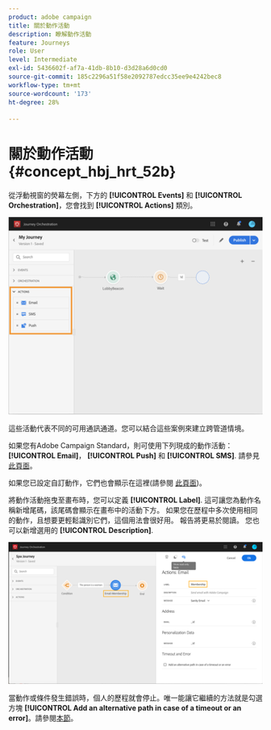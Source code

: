 ```yaml
---
product: adobe campaign
title: 關於動作活動
description: 瞭解動作活動
feature: Journeys
role: User
level: Intermediate
exl-id: 5436602f-af7a-41db-8b10-d3d28a6d0cd0
source-git-commit: 185c2296a51f58e2092787edcc35ee9e4242bec8
workflow-type: tm+mt
source-wordcount: '173'
ht-degree: 28%

---
```


# 關於動作活動 {#concept_hbj_hrt_52b}

從浮動視窗的熒幕左側，下方的 **[!UICONTROL Events]** 和 **[!UICONTROL Orchestration]**，您會找到 **[!UICONTROL Actions]** 類別。

![](../assets/journey58.png)

這些活動代表不同的可用通訊通道。您可以結合這些案例來建立跨管道情境。

如果您有Adobe Campaign Standard，則可使用下列現成的動作活動： **[!UICONTROL Email]**， **[!UICONTROL Push]** 和 **[!UICONTROL SMS]**. 請參見[此頁面](../building-journeys/using-adobe-campaign-actions.md)。

如果您已設定自訂動作，它們也會顯示在這裡(請參閱 [此頁面](../building-journeys/using-custom-actions.md))。

將動作活動拖曳至畫布時，您可以定義 **[!UICONTROL Label]**. 這可讓您為動作名稱新增尾碼，該尾碼會顯示在畫布中的活動下方。 如果您在歷程中多次使用相同的動作，且想要更輕鬆識別它們，這個用法會很好用。 報告將更易於閱讀。 您也可以新增選用的 **[!UICONTROL Description]**.

![](../assets/journey59bis.png)

當動作或條件發生錯誤時，個人的歷程就會停止。唯一能讓它繼續的方法就是勾選方塊 **[!UICONTROL Add an alternative path in case of a timeout or an error]**。請參閱[本節](../building-journeys/using-the-journey-designer.md#paths)。
